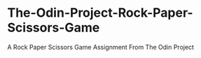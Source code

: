 # The-Odin-Project-Rock-Paper-Scissors-Game
A Rock Paper Scissors Game Assignment From The Odin Project
